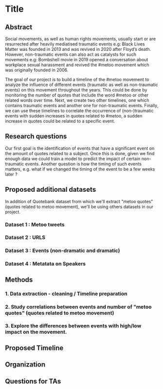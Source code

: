 # Title


## Abstract

Social movements, as well as human rights movements, usually start or are resurrected after heavily mediatised traumatic events e.g: Black Lives Matter was founded in 2013 and was revived in 2020 after Floyd’s death. 
However, non-traumatic events can also act as catalysts for such movements e.g: Bombshell movie in 2019 opened a conversation about workplace sexual harassment and revived the #metoo movement which was originally founded in 2006. 

The goal of our project is to build a timeline of the #metoo movement to analyze the influence of different events (traumatic as well as non-traumatic events) on this movement throughout the years. 
This could be done by monitoring the number of quotes that include the word #metoo or other related words over time.
Next, we create two other timelines, one which contains traumatic events and another one for non-traumatic events. 
Finally, we can use these timelines to correlate the occurrence of (non-)traumatic events with sudden increases in quotes related to #metoo, a sudden increase in quotes could be related to a specific event. 


## Research questions

Our first goal is the identification of events that have a significant event on the amount of quotes related to a subject. 
Once this is done, given we find enough data we could train a model to predict the impact of certain non-traumatic events. 
Another question is how the timing of such events matters, e.g. what if we changed the timing of the event to be a few weeks later ?

## Proposed additional datasets
In addition of Quotebank dataset from which we'll extract "metoo quotes" (quotes related to metoo movement), we'll be using others datasets in our project.

### Dataset 1 : Metoo tweets
### Dataset 2 : URLS
### Dataset 3 : Events (non-dramatic and dramatic)
### Dataset 4 : Metatata on Speakers

## Methods

### 1. Data extraction - cleaning / Timeline preparation
### 2. Study correlations between events and number of "metoo quotes" (quotes related to metoo movement)
### 3. Explore the differences between events with high/low impact on the movement. 

## Proposed Timeline

## Organization


## Questions for TAs
